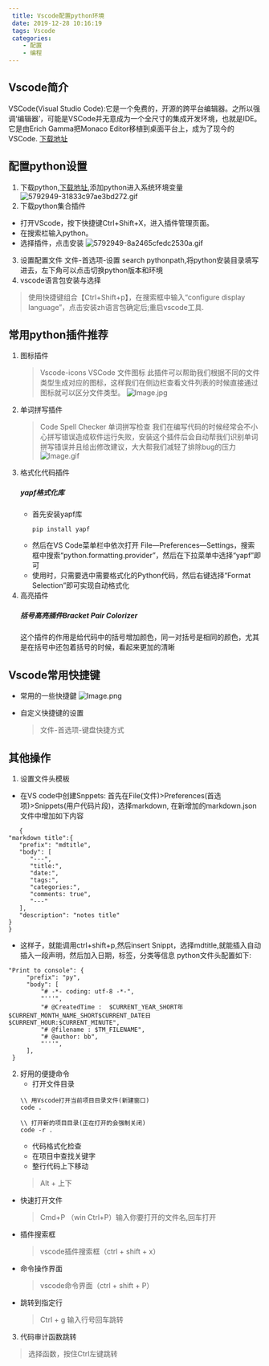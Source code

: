 ```yaml
---
 title: Vscode配置python环境
 date: 2019-12-28 10:16:19
 tags: Vscode
 categories:
    - 配置
    - 编程
---
```


 ## Vscode简介
   VSCode(Visual Studio Code):它是一个免费的，开源的跨平台编辑器。之所以强调‘编辑器’，可能是VSCode并无意成为一个全尺寸的集成开发环境，也就是IDE。它是由Erich Gamma把Monaco Editor移植到桌面平台上，成为了现今的VSCode. [下载地址](https://code.visualstudio.com/Download)

 ## 配置python设置
 1. 下载python,[下载地址](https://www.python.org/downloads/),添加python进入系统环境变量
![5792949-31833c97ae3bd272.gif](https://i.loli.net/2019/12/26/m9sKiH2fx8kcdlz.gif)
 2. 下载python集合插件
   - 打开VScode，按下快捷键Ctrl+Shift+X，进入插件管理页面。
   - 在搜索栏输入python。
   - 选择插件，点击安装
![5792949-8a2465cfedc2530a.gif](https://i.loli.net/2019/12/26/aN85DACXt9hiQTn.gif)
 3. 设置配置文件
   文件-首选项-设置 search pythonpath,将python安装目录填写进去，左下角可以点击切换python版本和环境
 4. vscode语言包安装与选择
   > 使用快捷键组合【Ctrl+Shift+p】，在搜索框中输入“configure display language”，点击安装zh语言包确定后;重启vscode工具.
<!--more-->
 
 ## 常用python插件推荐
 1. 图标插件
    > Vscode-icons VSCode 文件图标
    此插件可以帮助我们根据不同的文件类型生成对应的图标，这样我们在侧边栏查看文件列表的时候直接通过图标就可以区分文件类型。
    ![Image.jpg](https://i.loli.net/2019/12/26/BkKfTltDEqHdoUF.jpg)
 2. 单词拼写插件
    > Code Spell Checker 单词拼写检查
    我们在编写代码的时候经常会不小心拼写错误造成软件运行失败，安装这个插件后会自动帮我们识别单词拼写错误并且给出修改建议，大大帮我们减轻了排除bug的压力
    ![Image.gif](https://i.loli.net/2019/12/26/sDfNOU2SojZc1kp.gif)
 3. 格式化代码插件
      ##### yapf格式化库
      - 首先安装yapf库
         ```
         pip install yapf
         ```
      - 然后在VS Code菜单栏中依次打开 File—Preferences—Settings，搜索框中搜索“python.formatting.provider”，然后在下拉菜单中选择“yapf”即可
      - 使用时，只需要选中需要格式化的Python代码，然后右键选择“Format Selection”即可实现自动格式化
 4. 高亮插件
      ##### 括号高亮插件Bracket Pair Colorizer
      这个插件的作用是给代码中的括号增加颜色，同一对括号是相同的颜色，尤其是在括号中还包着括号的时候，看起来更加的清晰

    
 ## Vscode常用快捷键
 
 - 常用的一些快捷鍵
   ![Image.png](https://i.loli.net/2019/12/26/c1NnhtgoupvTfqM.png)
 
 - 自定义快捷键的设置
   > 文件-首选项-键盘快捷方式


 ## 其他操作
 
 1. 设置文件头模板
   - 在VS code中创建Snppets: 首先在File(文件)>Preferences(首选项)>Snippets(用户代码片段)，选择markdown, 在新增加的markdown.json文件中增加如下内容
   ```
      {
   "markdown title":{
      "prefix": "mdtitle",
      "body": [
         "---",
         "title:",
         "date:",
         "tags:",
         "categories:",
         "comments: true",
         "---"
      ],
      "description": "notes title"
   }
   }
   ```
   - 这样子，就能调用ctrl+shift+p,然后insert Snippt，选择mdtitle,就能插入自动插入一段声明，然后加入日期，标签，分类等信息
   python文件头配置如下:
   ```
   "Print to console": {
		"prefix": "py",
		"body": [
			"# -*- coding: utf-8 -*-",
			"'''",
			"# @CreatedTime :  $CURRENT_YEAR_SHORT年$CURRENT_MONTH_NAME_SHORT$CURRENT_DATE日 $CURRENT_HOUR:$CURRENT_MINUTE",
			"# @filename : $TM_FILENAME",
			"# @author: bb",
			"'''",
		],
	}
   ```

 2. 好用的便捷命令
    - 打开文件目录
    ```
    \\ 用Vscode打开当前项目目录文件(新建窗口)
    code .

    \\ 打开新的项目目录(正在打开的会强制关闭)
    code -r .
    ```
    - 代码格式化检查
    - 在项目中查找关键字
    - 整行代码上下移动
    > Alt + 上下
   - 快速打开文件
      > Cmd+P （win Ctrl+P）输入你要打开的文件名,回车打开
   
   - 插件搜索框
      > vscode插件搜索框（ctrl + shift + x）
   
   - 命令操作界面
      > vscode命令界面（ctrl + shift + P）
   
   - 跳转到指定行
      > Ctrl + g 输入行号回车跳转
 
 3. 代码审计函数跳转
   > 选择函数，按住Ctrl左键跳转

 
